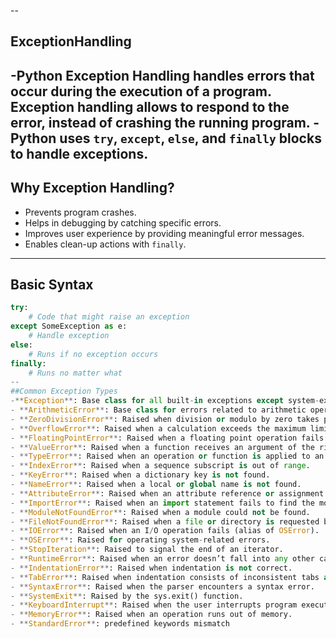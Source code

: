 --
## ExceptionHandling
 -Python Exception Handling handles errors that occur during the execution of a program. Exception handling allows to respond to the error, instead of crashing the running program.
 -Python uses `try`, `except`, `else`, and `finally` blocks to handle exceptions.
---

## Why Exception Handling?

- Prevents program crashes.
- Helps in debugging by catching specific errors.
- Improves user experience by providing meaningful error messages.
- Enables clean-up actions with `finally`.

---

## Basic Syntax

```python
try:
    # Code that might raise an exception
except SomeException as e:
    # Handle exception
else:
    # Runs if no exception occurs
finally:
    # Runs no matter what
--
##Common Exception Types
-**Exception**: Base class for all built-in exceptions except system-exit exceptions.
- **ArithmeticError**: Base class for errors related to arithmetic operations.
- **ZeroDivisionError**: Raised when division or modulo by zero takes place.
- **OverflowError**: Raised when a calculation exceeds the maximum limit for a numeric type.
- **FloatingPointError**: Raised when a floating point operation fails.
- **ValueError**: Raised when a function receives an argument of the right type but inappropriate value.
- **TypeError**: Raised when an operation or function is applied to an object of inappropriate type.
- **IndexError**: Raised when a sequence subscript is out of range.
- **KeyError**: Raised when a dictionary key is not found.
- **NameError**: Raised when a local or global name is not found.
- **AttributeError**: Raised when an attribute reference or assignment fails.
- **ImportError**: Raised when an import statement fails to find the module or name.
- **ModuleNotFoundError**: Raised when a module could not be found.
- **FileNotFoundError**: Raised when a file or directory is requested but doesn’t exist.
- **IOError**: Raised when an I/O operation fails (alias of OSError).
- **OSError**: Raised for operating system-related errors.
- **StopIteration**: Raised to signal the end of an iterator.
- **RuntimeError**: Raised when an error doesn’t fall into any other category.
- **IndentationError**: Raised when indentation is not correct.
- **TabError**: Raised when indentation consists of inconsistent tabs and spaces.
- **SyntaxError**: Raised when the parser encounters a syntax error.
- **SystemExit**: Raised by the sys.exit() function.
- **KeyboardInterrupt**: Raised when the user interrupts program execution, usually by pressing Ctrl+C.
- **MemoryError**: Raised when an operation runs out of memory.
- **StandardError**: predefined keywords mismatch
